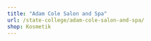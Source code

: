 ```yaml
---
title: "Adam Cole Salon and Spa"
url: /state-college/adam-cole-salon-and-spa/
shop: Kosmetik
---
```

